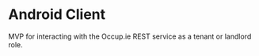 # Android Client

MVP for interacting with the Occup.ie REST service as a tenant or landlord role. 
